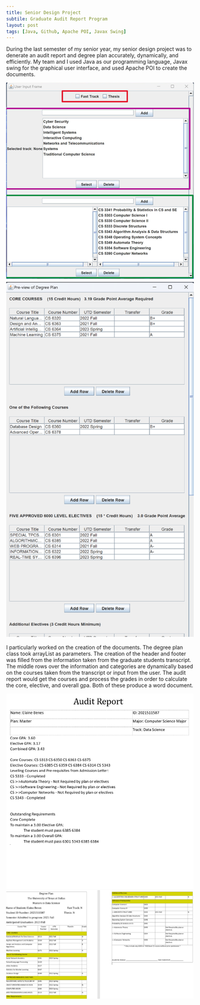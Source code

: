 ```yaml
---
title: Senior Design Project
subtile: Graduate Audit Report Program
layout: post
tags: [Java, Github, Apache POI, Javax Swing]
---
```


During the last semester of my senior year, my senior design project was to denerate an audit report and degree plan accurately, dynamically, and efficiently. My team and I used Java as our programming language, Javax swing for the graphical user interface, and used Apache POI to create the documents. 

![Example of GUI P1](/assets/img/SD_GUI.png)
![Example of GUI P2](/assets/img/SD_GUI_B.png)

I particularly worked on the creation of the documents. The degree plan class took arrayList as parameters. The creation of the header and footer was filled from the information taken from the graduate students transcript. The middle rows over the information and categories are dynamically based on the courses taken from the transcript or input from the user. The audit report would get the courses and process the grades in order to calculate the core, elective, and overall gpa. Both of these produce a word document.  

![Example of Audit report](/assets/img/auditReport.png)
![Example of Degree plan](/assets/img/degreePlan.png)